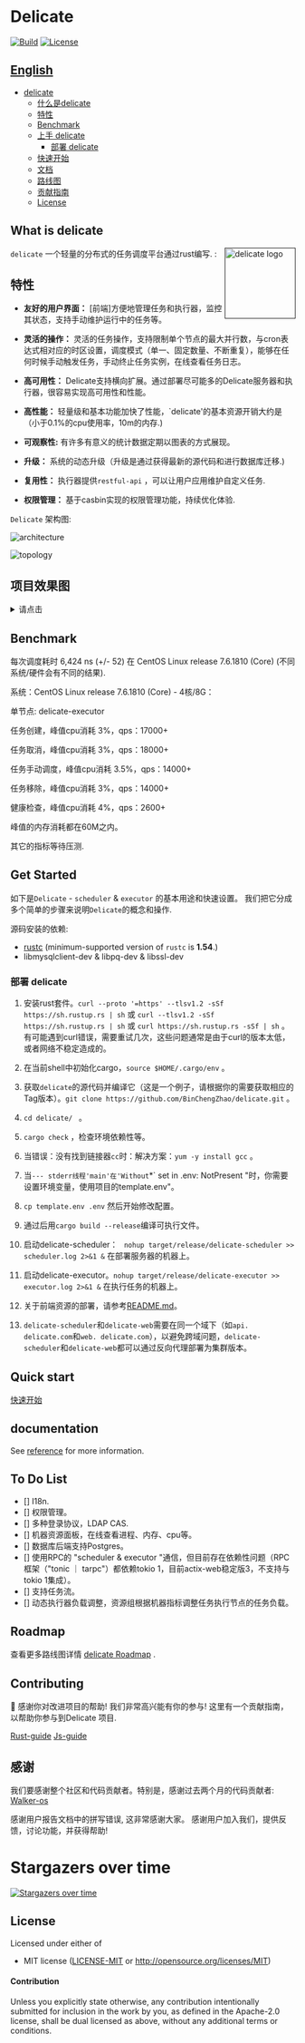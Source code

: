 # Delicate   
[![Build](https://github.com/BinChengZhao/delicate/workflows/CI/badge.svg)](
https://github.com/BinChengZhao/delicate/actions)
[![License](https://img.shields.io/badge/license-MIT%2FApache--2.0-blue.svg)](
https://github.com/BinChengZhao/delicate)
## [English](./README.md)

- [delicate](#delicate)
  - [什么是delicate](#what-is-delicate)
  - [特性](#特性)
  - [Benchmark](#benchmark)
  - [上手 delicate](#get-started)
    - [部署 delicate](#部署-delicate)
  - [快速开始](#quick-start)
  - [文档](https://delicate-rs.github.io/Roadmap.html)
  - [路线图](#roadmap)
  - [贡献指南](#Contributing)
  - [License](#license)

## What is delicate
<a href="">
    <img src="./doc/src/delicate_logo.png"
         alt="delicate logo" title="delicate" height="125" width="125"  align="right"/>
</a>

`delicate` 一个轻量的分布式的任务调度平台通过rust编写. :

## 特性
- **友好的用户界面：** [前端]方便地管理任务和执行器，监控其状态，支持手动维护运行中的任务等。

- **灵活的操作：** 灵活的任务操作，支持限制单个节点的最大并行数，与cron表达式相对应的时区设置，调度模式（单一、固定数量、不断重复），能够在任何时候手动触发任务，手动终止任务实例，在线查看任务日志。

- **高可用性：** Delicate支持横向扩展。通过部署尽可能多的Delicate服务器和执行器，很容易实现高可用性和性能。

- **高性能：** 轻量级和基本功能加快了性能，`delicate'的基本资源开销大约是（小于0.1%的cpu使用率，10m的内存.)

- **可观察性:** 有许多有意义的统计数据定期以图表的方式展现。

- **升级：** 系统的动态升级（升级是通过获得最新的源代码和进行数据库迁移.)

- **复用性：**  执行器提供`restful-api` ，可以让用户应用维护自定义任务.

- **权限管理：**  基于casbin实现的权限管理功能，持续优化体验.


`Delicate` 架构图:

![architecture](./doc/src/architecture.svg)

![topology](./doc/src/topology.svg)


## 项目效果图
<details>
<summary>请点击</summary>

![](./doc/src/_media/dashboard.jpg)
![](./doc/src/_media/executor_create.jpg)
![](./doc/src/_media/executor_list.jpg)
![](./doc/src/_media/group_create.jpg)
![](./doc/src/_media/group_inner_bind.jpg)
![](./doc/src/_media/login_en.jpg)
![](./doc/src/_media/task_edit.jpg)
![](./doc/src/_media/task_list_operation.jpg)
![](./doc/src/_media/task_log_kill.jpg)
![](./doc/src/_media/task_log_logs_2.jpg)
![](./doc/src/_media/task_log_logs.jpg)
![](./doc/src/_media/user_list.jpg)

</details>


## Benchmark
每次调度耗时 6,424 ns (+/- 52) 在 CentOS Linux release 7.6.1810 (Core) (不同系统/硬件会有不同的结果).

系统：CentOS Linux release 7.6.1810 (Core) - 4核/8G：

单节点: delicate-executor 

任务创建，峰值cpu消耗 3%，qps：17000+

任务取消，峰值cpu消耗 3%，qps：18000+

任务手动调度，峰值cpu消耗 3.5%，qps：14000+

任务移除，峰值cpu消耗 3%，qps：14000+

健康检查，峰值cpu消耗 4%，qps：2600+

峰值的内存消耗都在60M之内。

其它的指标等待压测.

## Get Started

如下是`Delicate` - `scheduler` & `executor` 的基本用途和快速设置。
我们把它分成多个简单的步骤来说明`Delicate`的概念和操作.

源码安装的依赖:
 * [rustc](https://www.rust-lang.org/tools/install) (minimum-supported version of `rustc` is **1.54**.) 
 * libmysqlclient-dev & libpq-dev & libssl-dev

### 部署 delicate

<!-- We can download the binary from [release page](https://github.com/BinChengZhao/delicate/releases).  -->
<!-- 
For example we use linux version:

```bash
$ mkdir delicate
$ wget https://github.com/BinChengZhao/delicate/releases/download/v1.0.0/delicate-v1.0.0-linux-amd64.tar.gz
$ tar zxvf delicate-v1.0.0-linux-amd64.tar.gz -C delicate && cd delicate -->


1. 安装rust套件。` curl --proto '=https' --tlsv1.2 -sSf https://sh.rustup.rs | sh ` 或 ` curl --tlsv1.2 -sSf https://sh.rustup.rs | sh ` 或 `curl https://sh.rustup.rs -sSf | sh` 。 有可能遇到curl错误，需要重试几次，这些问题通常是由于curl的版本太低，或者网络不稳定造成的。

2. 在当前shell中初始化cargo，` source $HOME/.cargo/env ` 。 

3. 获取`delicate`的源代码并编译它（这是一个例子，请根据你的需要获取相应的Tag版本）。` git clone https://github.com/BinChengZhao/delicate.git ` 。

4. `cd delicate/ ` 。

5. ` cargo check ` ，检查环境依赖性等。

6. 当错误：没有找到链接器`cc`时：解决方案：` yum -y install gcc ` 。

7. 当` --- stderr线程'main'在'Without `*` set in .env: NotPresent "时，你需要设置环境变量，使用项目的template.env"。

8. ` cp template.env .env ` 然后开始修改配置。

9. 通过后用`cargo build --release`编译可执行文件。

10. 启动delicate-scheduler： ` nohup target/release/delicate-scheduler >> scheduler.log 2>&1 &` 在部署服务器的机器上。

11. 启动delicate-executor。` nohup target/release/delicate-executor >> executor.log 2>&1 & ` 在执行任务的机器上。

12. 关于前端资源的部署，请参考[README.md](./delicate-web/README.md)。

13. `delicate-scheduler`和`delicate-web`需要在同一个域下（如`api. delicate.com`和`web. delicate.com`），以避免跨域问题，`delicate-scheduler`和`delicate-web`都可以通过反向代理部署为集群版本。


## Quick start
[快速开始](./doc/src/quick_start_zh_cn.md)

## documentation

See [reference](./doc/src/reference.md) for more information.


## To Do List
- [] I18n.
- [] 权限管理。
- [] 多种登录协议，LDAP CAS.
- [] 机器资源面板，在线查看进程、内存、cpu等。
- [] 数据库后端支持Postgres。
- [] 使用RPC的 "scheduler & executor "通信，但目前存在依赖性问题（RPC框架（"tonic ｜ tarpc"）都依赖tokio 1，目前actix-web稳定版3，不支持与tokio 1集成）。
- [] 支持任务流。
- [] 动态执行器负载调整，资源组根据机器指标调整任务执行节点的任务负载。


## Roadmap 

查看更多路线图详情 [delicate Roadmap](./doc/src/Roadmap.md) .

## Contributing

:balloon: 感谢你对改进项目的帮助! 我们非常高兴能有你的参与! 这里有一个贡献指南，以帮助你参与到Delicate
项目.

[Rust-guide](./CONTRIBUTING.md)
[Js-guide](./delicate-web/CONTRIBUTING.md)


## 感谢
我们要感谢整个社区和代码贡献者。特别是，感谢过去两个月的代码贡献者:
[Walker-os](https://github.com/Walker-os)


感谢用户报告文档中的拼写错误, 这非常感谢大家。
感谢用户加入我们，提供反馈，讨论功能，并获得帮助!

# Stargazers over time

[![Stargazers over time](https://starchart.cc/BinChengZhao/delicate.svg)](https://starchart.cc/BinChengZhao/delicate)


## License

Licensed under either of

 * MIT license ([LICENSE-MIT](LICENSE-MIT) or http://opensource.org/licenses/MIT)

#### Contribution

Unless you explicitly state otherwise, any contribution intentionally submitted
for inclusion in the work by you, as defined in the Apache-2.0 license, shall be
dual licensed as above, without any additional terms or conditions.
